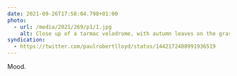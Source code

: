 ```yaml
---
date: 2021-09-26T17:58:04.798+01:00
photo:
  - url: /media/2021/269/p1/1.jpg
    alt: Close up of a tarmac velodrome, with autumn leaves on the grass beside it.
syndication:
  - https://twitter.com/paulrobertlloyd/status/1442172408991936519
---
```


Mood.
